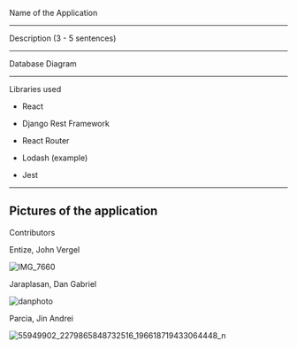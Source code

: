 Name of the Application

------------------------------

Description (3 - 5 sentences)

------------------------------

Database Diagram

------------------------------

Libraries used

- React

- Django Rest Framework

- React Router

- Lodash (example)

- Jest

------------------------------

Pictures of the application 
------------------------------





Contributors 

Entize, John Vergel


![IMG_7660](https://github.com/DanJaraplasan/4-319-CS-Sir-Dwights-Angels/assets/77042439/e984f564-4073-4f65-b560-c57e1c9cd2ee)

Jaraplasan, Dan Gabriel


![danphoto](https://github.com/DanJaraplasan/4-319-CS-Sir-Dwights-Angels/assets/77042439/1fd4dc79-4fa1-4d8a-a46d-2d6736b344ab)


Parcia, Jin Andrei


![55949902_2279865848732516_196618719433064448_n](https://github.com/DanJaraplasan/4-319-CS-Sir-Dwights-Angels/assets/77042439/1ef99a34-eda6-4287-9532-7a3391752fbe)
